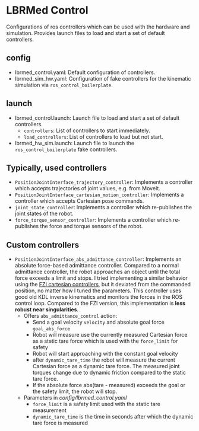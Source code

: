 # LBRMed Control
Configurations of ros controllers which can be used with the hardware and simulation.
Provides launch files to load and start a set of default controllers.

## config
- lbrmed_control.yaml: Default configuration of controllers.
- lbrmed_sim_hw.yaml: Configuration of fake controllers for the kinematic simulation via `ros_control_boilerplate`.

## launch
- lbrmed_control.launch: Launch file to load and start a set of default controllers.
  - `controllers`: List of controllers to start immediately.
  - `load_controllers`: List of controllers to load but not start.
- lbrmed_hw_sim.launch: Launch file to launch the `ros_control_boilerplate` fake controllers.

## Typically, used controllers
- `PositionJointInterface_trajectory_controller`: Implements a controller which accepts trajectories of joint values, e.g. from MoveIt.
- `PositionJointInterface_cartesian_motion_controller`: Implements a controller which accepts Cartesian pose commands.
- `joint_state_controller`: Implements a controller which re-publishes the joint states of the robot.
- `force_torque_sensor_controller`: Implements a controller which re-publishes the force and torque sensors of the robot.

## Custom controllers
- `PositionJointInterface_abs_admittance_controller`: Implements an absolute force-based admittance controller.
Compared to a normal admittance controller, the robot approaches an object until the total force exceeds a limit and stops.
I tried implementing a similar behavior using the [FZI cartesian controllers](https://github.com/fzi-forschungszentrum-informatik/cartesian_controllers), but it deviated from the commanded position, no matter how I tuned the parameters.
This controller uses good old KDL inverse kinematics and monitors the forces in the ROS control loop.
Compared to the FZI version, this implementation is **less robust near singularities**.
  - Offers `abs_admittance_control` action:
    - Send a goal velocity `velocity` and absolute goal force `goal_abs_force`
    - Robot will measure use the currently measured Cartesian force as a static tare force which is used with the `force_limit` for safety
    - Robot will start approaching with the constant goal velocity
    - after `dynamic_tare_time` the robot will measure the current Cartesian force as a dynamic tare force. The measured joint torques change due to dynamic friction compared to the static tare force.
    - If the absolute force abs(tare - measured) exceeds the goal or the safety limit, the robot will stop.
  - Parameters in *config/lbrmed_control.yaml*
    - `force_limit` is a safety limit used with the static tare measurement
    - `dynamic_tare_time` is the time in seconds after which the dynamic tare force is measured